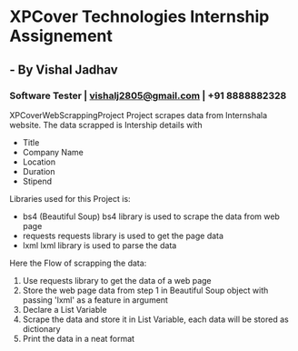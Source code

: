 # XPCover Technologies Internship Assignement
## - By Vishal Jadhav
### Software Tester | vishalj2805@gmail.com | +91 8888882328

XPCoverWebScrappingProject Project scrapes data from Internshala website. The data scrapped is Intership details with 
- Title
- Company Name
- Location
- Duration
- Stipend

Libraries used for this Project is:
- bs4 (Beautiful Soup)
   bs4 library is used to scrape the data from web page
- requests
   requests library is used to get the page data
- lxml
   lxml library is used to parse the data

Here the Flow of scrapping the data:
1. Use requests library to get the data of a web page
2. Store the web page data from step 1 in Beautiful Soup object with  passing 'lxml' as a feature in argument
3. Declare a List Variable
4. Scrape the data and store it in List Variable, each data will be stored as dictionary
5. Print the data in a neat format



